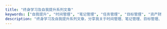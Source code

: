 ```yaml
---
title: "终身学习及自我提升系列文章"
keywords: ["自我提升", "时间管理", "笔记管理", "任务管理", "目标管理", "资产财务", "金钱", "知识笔记", "读书笔记", "终身学习"]
description: "终身学习及自我提升系列文章，分享我关于时间管理、笔记管理、目标管理、财务管理、理财规划、写作、摄影、阅读、学习方法论等方面的个人经验"
---
```



